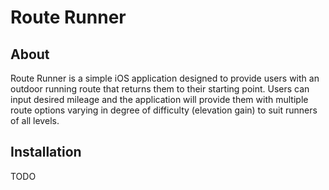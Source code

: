 # Route Runner

## About
Route Runner is a simple iOS application designed to provide users 
with an outdoor running route that returns them to their starting point. 
Users can input desired mileage and the application will provide them with 
multiple route options varying in degree of difficulty (elevation gain) 
to suit runners of all levels.

## Installation
TODO
